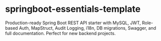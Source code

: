 # springboot-essentials-template
Production-ready Spring Boot REST API starter with MySQL, JWT, Role-based Auth, MapStruct, Audit Logging, i18n, DB migrations, Swagger, and full documentation. Perfect for new backend projects.
